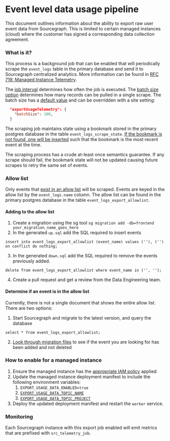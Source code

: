 # Event level data usage pipeline

This document outlines information about the ability to export raw user event data from Sourcegraph. This is limited
to certain managed instances (cloud) where the customer has signed a corresponding data collection agreement.

### What is it?

This process is a background job that can be enabled that will periodically scrape the `event_logs` table in the primary database
and send it to Sourcegraph centralized analytics. More information can be found in [RFC 719: Managed Instance Telemetry](https://docs.google.com/document/d/1N9aO0uTlvwXI7FzdPjIUCn_d1tRkJUfsc0urWigRf6s/edit).

The [job interval](https://sourcegraph.sourcegraph.com/search?q=context:global+repo:%5Egithub%5C.com/sourcegraph/sourcegraph%24+file:%5Eenterprise/cmd/worker/internal/telemetry/telemetry_job%5C.go+JobCooldownDuration&patternType=standard) determines how often the job is executed. The [batch size option](https://sourcegraph.sourcegraph.com/search?q=context:global+repo:%5Egithub%5C.com/sourcegraph/sourcegraph%24+file:%5Eenterprise/cmd/worker/internal/telemetry/telemetry_job%5C.go+getBatchSize+type:symbol&patternType=standard) determines how many records can be pulled in a single scrape. The batch size has a [default value](https://sourcegraph.sourcegraph.com/search?q=context:global+repo:%5Egithub%5C.com/sourcegraph/sourcegraph%24+file:%5Eenterprise/cmd/worker/internal/telemetry/telemetry_job%5C.go+MaxEventsCountDefault&patternType=standard) and can be overridden with a site setting:
``` json
  "exportUsageTelemetry": {
    "batchSize": 100,
  }
```

The scraping job maintains state using a bookmark stored in the primary postgres database in the table `event_logs_scrape_state`. [If the bookmark is not found, one will be inserted](https://sourcegraph.sourcegraph.com/github.com/sourcegraph/sourcegraph/-/blob/enterprise/cmd/worker/internal/telemetry/telemetry_job.go?L424-440) such that the bookmark is the most recent event at the time.

The scraping process has a crude at-least once semantics guarantee. If any scrape should fail, the bookmark state will not be updated causing future scrapes to retry the same set of events.

### Allow list

Only events that [exist in an allow list](https://sourcegraph.sourcegraph.com/github.com/sourcegraph/sourcegraph@735bc0f69ce417ecce55a9194dbf349c954043e3/-/blob/internal/database/event_logs.go?L321-324) will be scraped. Events are keyed in the allow list by the `event_logs.name` column. The allow list can be found in the primary
postgres database in the table `event_logs_export_allowlist`.

#### Adding to the allow list
1. Create a migration using the sg tool `sg migration add -db=frontend your_migration_name_goes_here`
2. In the generated `up.sql` add the SQL required to insert events
```postgresql
insert into event_logs_export_allowlist (event_name) values (''), ('') on conflict do nothing;
```
3. In the generated `down.sql` add the SQL required to remove the events previously added.
```postgresql
delete from event_logs_export_allowlist where event_name in ('', '');
```
4. Create a pull request and get a review from the Data Engineering team.


#### Determine if an event is in the allow list
Currently, there is not a single document that shows the entire allow list. There are two options:
1. Start Sourcegraph and migrate to the latest version, and query the database
```postgresql
select * from event_logs_export_allowlist;
```
2. [Look through migration files](https://sourcegraph.sourcegraph.com/search?q=context:global+repo:%5Egithub%5C.com/sourcegraph/sourcegraph%24+file:migrations+lang:sql+MY_EVENT_NAME&patternType=standard) to see if the event you are looking for has been added and not deleted


### How to enable for a managed instance
1. Ensure the managed instance has the [appropriate IAM policy](https://sourcegraph.sourcegraph.com/github.com/sourcegraph/deploy-sourcegraph-managed/-/blob/modules/terraform-managed-instance-new/iam.tf?L19-31&utm_source=raycast-sourcegraph&utm_campaign=search) applied
2. Update the managed instance deployment manifest to include the following environment variables:
   1. `EXPORT_USAGE_DATA_ENABLED=true`
   2. [`EXPORT_USAGE_DATA_TOPIC_NAME`](https://sourcegraph.sourcegraph.com/search?q=context:global+repo:%5Egithub%5C.com/sourcegraph/deploy-sourcegraph-managed%24+EXPORT_USAGE_DATA_TOPIC_NAME&patternType=standard)
   3. [`EXPORT_USAGE_DATA_TOPIC_PROJECT`](https://sourcegraph.sourcegraph.com/search?q=context:global+repo:%5Egithub%5C.com/sourcegraph/deploy-sourcegraph-managed%24+EXPORT_USAGE_DATA_TOPIC_PROJECT&patternType=standard)
3. Deploy the updated deployment manifest and restart the `worker` service.

### Monitoring
Each Sourcegraph instance with this export job enabled will emit metrics that are prefixed with `src_telemetry_job`.
